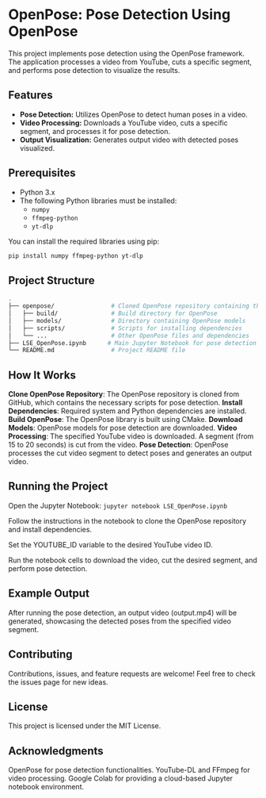 # OpenPose: Pose Detection Using OpenPose

This project implements pose detection using the OpenPose framework. The application processes a video from YouTube, cuts a specific segment, and performs pose detection to visualize the results.

## Features
- **Pose Detection:** Utilizes OpenPose to detect human poses in a video.
- **Video Processing:** Downloads a YouTube video, cuts a specific segment, and processes it for pose detection.
- **Output Visualization:** Generates output video with detected poses visualized.

## Prerequisites
- Python 3.x
- The following Python libraries must be installed:
  - `numpy`
  - `ffmpeg-python`
  - `yt-dlp`

You can install the required libraries using pip:
```bash
pip install numpy ffmpeg-python yt-dlp
```
## Project Structure
```bash
.
├── openpose/                # Cloned OpenPose repository containing the model and scripts
│   ├── build/               # Build directory for OpenPose
│   ├── models/              # Directory containing OpenPose models
│   ├── scripts/             # Scripts for installing dependencies
│   └── ...                  # Other OpenPose files and dependencies
├── LSE_OpenPose.ipynb      # Main Jupyter Notebook for pose detection
└── README.md                # Project README file
```
## How It Works

**Clone OpenPose Repository**: The OpenPose repository is cloned from GitHub, which contains the necessary scripts for pose detection.
**Install Dependencies**: Required system and Python dependencies are installed.
**Build OpenPose**: The OpenPose library is built using CMake.
**Download Models**: OpenPose models for pose detection are downloaded.
**Video Processing**:
The specified YouTube video is downloaded.
A segment (from 15 to 20 seconds) is cut from the video.
**Pose Detection**: OpenPose processes the cut video segment to detect poses and generates an output video.

## Running the Project
Open the Jupyter Notebook:
`jupyter notebook LSE_OpenPose.ipynb`

Follow the instructions in the notebook to clone the OpenPose repository and install dependencies.

Set the YOUTUBE_ID variable to the desired YouTube video ID.

Run the notebook cells to download the video, cut the desired segment, and perform pose detection.

## Example Output
After running the pose detection, an output video (output.mp4) will be generated, showcasing the detected poses from the specified video segment.

## Contributing
Contributions, issues, and feature requests are welcome! Feel free to check the issues page for new ideas.

## License
This project is licensed under the MIT License.

## Acknowledgments
OpenPose for pose detection functionalities.
YouTube-DL and FFmpeg for video processing.
Google Colab for providing a cloud-based Jupyter notebook environment.
